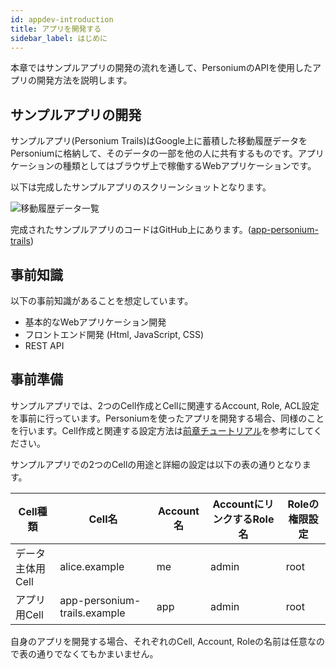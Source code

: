 ```yaml
---
id: appdev-introduction
title: アプリを開発する
sidebar_label: はじめに
---
```


本章ではサンプルアプリの開発の流れを通して、PersoniumのAPIを使用したアプリの開発方法を説明します。

## サンプルアプリの開発

サンプルアプリ(Personium Trails)はGoogle上に蓄積した移動履歴データをPersoniumに格納して、そのデータの一部を他の人に共有するものです。アプリケーションの種類としてはブラウザ上で稼働するWebアプリケーションです。

以下は完成したサンプルアプリのスクリーンショットとなります。

![移動履歴データ一覧](assets/getting-started/trails_locations_public.png)

完成されたサンプルアプリのコードはGitHub上にあります。([app-personium-trails](https://github.com/personium/app-personium-trails))

## 事前知識

以下の事前知識があることを想定しています。

* 基本的なWebアプリケーション開発
* フロントエンド開発 (Html, JavaScript, CSS)
* REST API

## 事前準備

サンプルアプリでは、2つのCell作成とCellに関連するAccount, Role, ACL設定を事前に行っています。Personiumを使ったアプリを開発する場合、同様のことを行います。Cell作成と関連する設定方法は[前章チュートリアル](../unit-administrator/tutorial.md)を参考にしてください。  

サンプルアプリでの2つのCellの用途と詳細の設定は以下の表の通りとなります。

|Cell種類|Cell名|Account名|AccountにリンクするRole名|Roleの権限設定|
|----|---|---------|-----------------------|--------------|
|データ主体用Cell|alice.example|me|admin|root|
|アプリ用Cell|app-personium-trails.example|app|admin|root|

自身のアプリを開発する場合、それぞれのCell, Account, Roleの名前は任意なので表の通りでなくてもかまいません。
